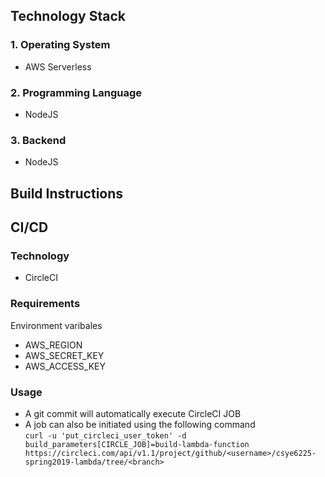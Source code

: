 ## Technology Stack
### 1. Operating System
* AWS Serverless
### 2. Programming Language
* NodeJS
### 3. Backend
* NodeJS


## Build Instructions
  
## CI/CD

### Technology
* CircleCI

### Requirements
Environment varibales
* AWS_REGION
* AWS_SECRET_KEY
* AWS_ACCESS_KEY

### Usage
* A git commit will automatically execute CircleCI JOB
* A job can also be initiated using the following command  
`curl -u 'put_circleci_user_token' -d build_parameters[CIRCLE_JOB]=build-lambda-function https://circleci.com/api/v1.1/project/github/<username>/csye6225-spring2019-lambda/tree/<branch>`
